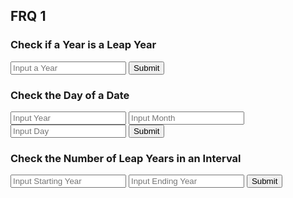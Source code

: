 ## FRQ 1
<p id="test"></p>





<script>

function numberOfLeapYears(year1, year2) {
    
    result = document.getElementById("numberOfLeapYearsResult");

    // Fetch data from API
    fetch('https://samayacsa.tk/api/calendar/numberOfLeapYears/' + year1 + "/" + year2)
    .then(response => response.json())
    .then(data => {

        console.log(data);

        result.innerHTML = "Leap Years between " + year1 + "and " + year2 + ": " + data.count;

    })
}

function getYear1(){
    let inputYear1 = document.getElementById("inputYear1").value;
    return inputYear1;
}

function getYear2(){
    let inputYear2 = document.getElementById("inputYear2").value;
    return inputYear2;
}

function getYear(){
    let inputYear = document.getElementById("inputYear").value;
    return inputYear;
}

function getMonth(){
    let inputMonth = document.getElementById("inputMonth").value;
    return inputMonth;
}

function getDay(){
    let inputDay = document.getElementById("inputDay").value;
    return inputDay;
}


function date(year, month, day) {
    
    result = document.getElementById("dateResult");

    // Fetch data from API
    fetch('https://samayacsa.tk/api/calendar/date/' + year + "/" + month + "/" + day)
    .then(response => response.json())
    .then(data => {

        console.log(data);

        result.innerHTML = "Day of Week: " + data.dayOfWeek;

    })
}


function isLeapYear(yearparam) {
    
    result = document.getElementById("isLeapYearResult");

    // Fetch data from API
    fetch('https://samayacsa.tk/api/calendar/isLeapYear/' + yearparam)
    .then(response => response.json())
    .then(data => {

        console.log(data);

        result.innerHTML = data.isLeapYear;

    })
}

</script>

### Check if a Year is a Leap Year
<input id="inputYear" placeholder="Input a Year">
<button onclick="isLeapYear(getYear())">Submit</button>
<p id="isLeapYearResult"></p>

### Check the Day of a Date
<input id="inputYear" placeholder="Input Year">
    <input id="inputMonth" placeholder="Input Month">
    <input id="inputDay" placeholder="Input Day">
    <button onclick="date(getYear(), getMonth(),getDay())">Submit</button>
<p id="dateResult"></p>

### Check the Number of Leap Years in an Interval
<input id="inputYear1" placeholder="Input Starting Year">
    <input id="inputYear2" placeholder="Input Ending Year">
    <button onclick="numberOfLeapYears(getYear1(), getYear2())">Submit</button>
<p id="numberOfLeapYearsResult"></p>
